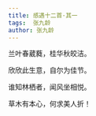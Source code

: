 ```yaml
---
title: 感遇十二首·其一 
tags:  张九龄
author: 张九龄
---
```


兰叶春葳蕤，桂华秋皎洁。

欣欣此生意，自尔为佳节。

谁知林栖者，闻风坐相悦。

草木有本心，何求美人折！

